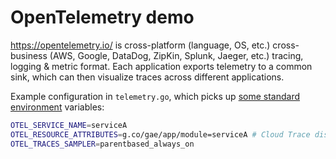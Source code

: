 # OpenTelemetry demo
https://opentelemetry.io/ is cross-platform (language, OS, etc.) cross-business (AWS, Google, DataDog, ZipKin, Splunk, Jaeger, etc.) tracing, logging & metric format. Each application exports telemetry to a common sink, which can then visualize traces across different applications.

Example configuration in `telemetry.go`, which picks up [some standard environment](https://github.com/open-telemetry/opentelemetry-specification/blob/main/specification/sdk-environment-variables.md) variables:

```bash
OTEL_SERVICE_NAME=serviceA
OTEL_RESOURCE_ATTRIBUTES=g.co/gae/app/module=serviceA # Cloud Trace displays 'g.co/gae/app/module' in the UI as "Service"; there is no alternative key yet
OTEL_TRACES_SAMPLER=parentbased_always_on
```
